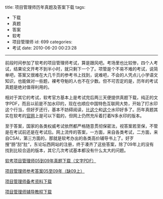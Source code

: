 title: 项目管理师历年真题及答案下载
tags:
  - 下载
  - 真题
  - 答案
  - 软考
  - 项目管理师
id: 699
categories:
  - 考试
date: 2010-06-20 00:23:28
---

前段时间参加了软考的项目管理师考试，算是跟风吧。考场里也比较惨，四个人考试，结果论文开考不到半小时，就只剩下一个了。项管是个不易不难的考试，说简单吧，答案又很难在大几千页的参考书上找到，说难吧，不会的人凭点儿小学语文知识，也能做对一些题，裸考夺魁的人也不在少数。但不可否定的是，历年的考试真题是绝对值得利用的。

相对于其它的考试，软考官方基本上是考试完后两三天便提供真题下载，纯正的文字PDF，而且以前是不加水印的，现在也顺应中国特色互联网大势，开始了打水印这个行当，但好歹还行，基本不妨碍阅读，比[这个](http://www.educity.cn/ncre/ncrest/201003271409231832.htm)和[这个](http://www.exam8.com/computer/djks/dj2/Access/zhenti/201003/977199.html)水印好多了。历年真题其实在软考的[官网](http://rkb.gov.cn/jsj/cms/jcst/stxz/)上是可以下载的，但网上仍然充斥着打着N多水印的版本。

至于答案，国家的各类权威考试依然都严格随意贯彻保密法，视答案若至保，不管是在考试前还是在考试后。网上流传的答案，一方面，来自各类考试，二方面，来自CSAI，第三方面的，那就是软考办出的各类高价辅导书上了。好歹搜“肠”刮“肚”，东论坛西网站的注册，终于凑齐了这些答案，除了09年上的没有找到比较合适的版本，其它几次考试基本都没有什么太大的问题。

<!--more-->

[软考项目管理师05到09年真题下载（文字PDF）](/upfile/2010/06/PM-05-09-all1.zip)

[ 项目管理师参考答案05至09年（缺09上）](/upfile/2010/06/PM-05-09-all-answer.zip)

[项目管理师备考资料下载](http://chensd.com/2010-07/pm-resource.html)

[项目管理师辅导教程下载](http://chensd.com/2010-07/pm-resource.html)